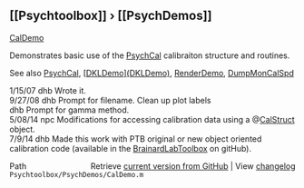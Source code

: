 ## [[Psychtoolbox]] &#8250; [[PsychDemos]]

[CalDemo](CalDemo)  
  
Demonstrates basic use of the [PsychCal](PsychCal) calibraiton structure and routines.  
  
See also [PsychCal](PsychCal), [[DKLDemo](DKLDemo)][(DKLDemo)]((DKLDemo)), [RenderDemo](RenderDemo), [DumpMonCalSpd](DumpMonCalSpd)  
  
1/15/07 dhb     Wrote it.  
9/27/08   dhb     Prompt for filename.  Clean up plot labels  
          dhb     Prompt for gamma method.  
5/08/14   npc     Modifications for accessing calibration data using a @[CalStruct](CalStruct) object.  
7/9/14    dhb     Made this work with PTB original or new object oriented  
                  calibration code (available in the [BrainardLabToolbox](BrainardLabToolbox) on gitHub).  




<div class="code_header" style="text-align:right;">
  <span style="float:left;">Path&nbsp;&nbsp;</span> <span class="counter">Retrieve <a href=
  "https://raw.github.com/Psychtoolbox-3/Psychtoolbox-3/beta/Psychtoolbox/PsychDemos/CalDemo.m">current version from GitHub</a> | View <a href=
  "https://github.com/Psychtoolbox-3/Psychtoolbox-3/commits/beta/Psychtoolbox/PsychDemos/CalDemo.m">changelog</a></span>
</div>
<div class="code">
  <code>Psychtoolbox/PsychDemos/CalDemo.m</code>
</div>

